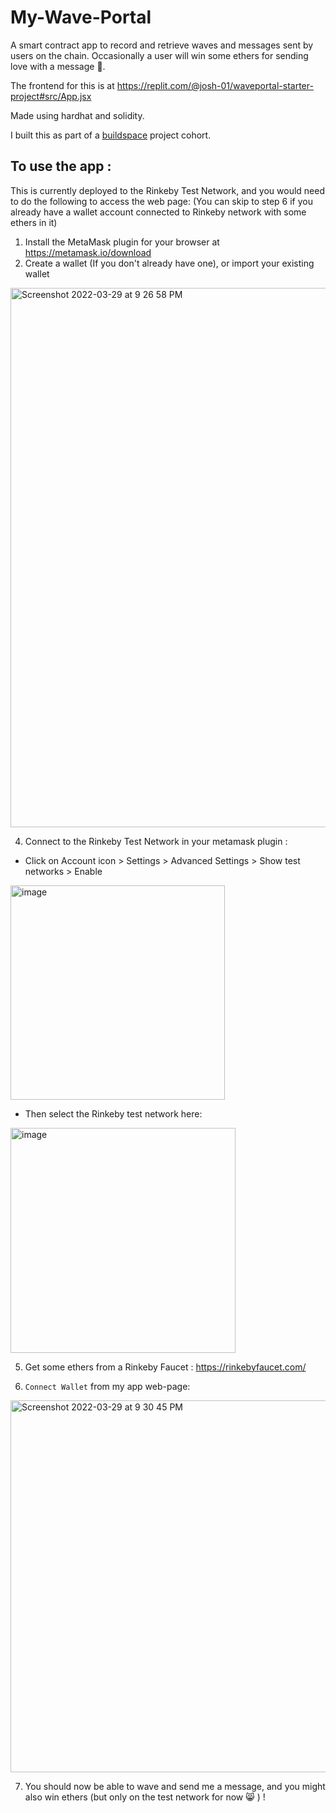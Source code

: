 # My-Wave-Portal

A smart contract app to record and retrieve waves and messages sent by users on the chain.
Occasionally a user will win some ethers for sending love with a message 🎉. 

The frontend for this is at https://replit.com/@josh-01/waveportal-starter-project#src/App.jsx 

Made using hardhat and solidity.

I built this as part of a [buildspace](https://buildspace.so/) project cohort.

## To use the app :

This is currently deployed to the Rinkeby Test Network, 
and you would need to do the following to access the web page: (You can skip to step 6 if you already have a wallet account connected to Rinkeby network with some ethers in it)

1. Install the MetaMask plugin for your browser at https://metamask.io/download
2. Create a wallet (If you don't already have one), or import your existing wallet
<img width="863" alt="Screenshot 2022-03-29 at 9 26 58 PM" src="https://user-images.githubusercontent.com/58063491/160654393-637ecf70-9fdc-4263-ba13-6593783dec46.png">

4. Connect to the Rinkeby Test Network in your metamask plugin :
- Click on Account icon > Settings > Advanced Settings > Show test networks > Enable
<img width="343" alt="image" src="https://user-images.githubusercontent.com/58063491/160659154-cb9704c1-9794-4b91-880a-9d9e107bb5b6.png">

- Then select the Rinkeby test network here: 
<img width="360" alt="image" src="https://user-images.githubusercontent.com/58063491/160654471-d8c2c2a0-5ceb-49f5-a4ea-9a194f59354a.png">

5. Get some ethers from a Rinkeby Faucet : https://rinkebyfaucet.com/ 

6. `Connect Wallet` from my app web-page:
<img width="595" alt="Screenshot 2022-03-29 at 9 30 45 PM" src="https://user-images.githubusercontent.com/58063491/160655086-4c73acea-effe-4c14-8782-cf2dfaede0ec.png">

7. You should now be able to wave and send me a message, and you might also win ethers (but only on the test network for now 😸 ) !

